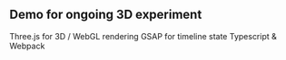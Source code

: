 ## Demo for ongoing 3D experiment

Three.js for 3D / WebGL rendering
GSAP for timeline state
Typescript & Webpack
